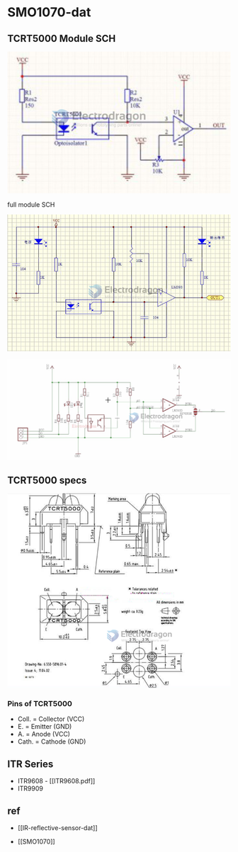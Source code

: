 
# SMO1070-dat




## TCRT5000 Module SCH 

![](2023-11-20-13-47-38.png)

full module SCH 

![](2023-11-20-14-12-33.png)

![](2023-11-20-14-14-46.png)

## TCRT5000 specs 

![](2023-11-20-13-46-12.png)



### Pins of TCRT5000

* Coll. = Collector (VCC)
* E. = Emitter (GND)
* A. = Anode (VCC)
* Cath. = Cathode (GND)


## ITR Series 

* ITR9608 - [[ITR9608.pdf]]
* ITR9909


## ref 

- [[IR-reflective-sensor-dat]]

- [[SMO1070]]